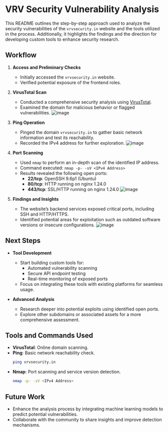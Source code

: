 # VRV Security Vulnerability Analysis

This README outlines the step-by-step approach used to analyze the security vulnerabilities of the `vrvsecurity.in` website and the tools utilized in the process. Additionally, it highlights the findings and the direction for developing custom tools to enhance security research.

## Workflow

1. **Access and Preliminary Checks**
   - Initially accessed the `vrvsecurity.in` website.
   - Verified potential exposure of the frontend roles.

2. **VirusTotal Scan**
   - Conducted a comprehensive security analysis using [VirusTotal](https://www.virustotal.com/).
   - Examined the domain for malicious behavior or flagged vulnerabilities.
    ![image](https://github.com/user-attachments/assets/73511ba7-7b93-4604-8501-3e805d8be2ab)

3. **Ping Operation**
   - Pinged the domain `vrvsecurity.in` to gather basic network information and test its reachability.
   - Recorded the IPv4 address for further exploration.
  ![image](https://github.com/user-attachments/assets/3dcacdfd-6385-4ed6-80e5-40710d7d1e72)

4. **Port Scanning**
   - Used `nmap` to perform an in-depth scan of the identified IP address.
   - Command executed: `nmap -p- -sV <IPv4 Address>`
   - Results revealed the following open ports:
     - **22/tcp**: OpenSSH 9.6p1 (Ubuntu)
     - **80/tcp**: HTTP running on nginx 1.24.0
     - **443/tcp**: SSL/HTTP running on nginx 1.24.0
  ![image](https://github.com/user-attachments/assets/02b8da68-2233-4bd8-a7d3-f3bae498a414)

5. **Findings and Insights**
   - The website’s backend services exposed critical ports, including SSH and HTTP/HTTPS.
   - Identified potential areas for exploitation such as outdated software versions or insecure configurations.
  ![image](https://github.com/user-attachments/assets/156b77b0-5d18-4a59-b4a1-a58d15b89e81)

## Next Steps

- **Tool Development**
  - Start building custom tools for:
    - Automated vulnerability scanning
    - Secure API endpoint testing
    - Real-time monitoring of exposed ports
  - Focus on integrating these tools with existing platforms for seamless usage.

- **Advanced Analysis**
  - Research deeper into potential exploits using identified open ports.
  - Explore other subdomains or associated assets for a more comprehensive assessment.

## Tools and Commands Used

- **VirusTotal**: Online domain scanning.
- **Ping**: Basic network reachability check.
  ```bash
  ping vrvsecurity.in
  ```
- **Nmap**: Port scanning and service version detection.
  ```bash
  nmap -p- -sV <IPv4 Address>
  ```

## Future Work

- Enhance the analysis process by integrating machine learning models to predict potential vulnerabilities.
- Collaborate with the community to share insights and improve detection mechanisms.
